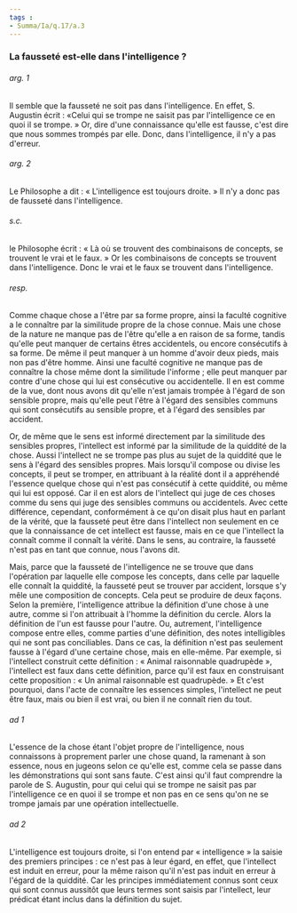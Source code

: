 ```yaml
---
tags : 
- Summa/Ia/q.17/a.3
---
```


### La fausseté est-elle dans l'intelligence ?

###### arg. 1
Il semble que la fausseté ne soit pas dans l'intelligence. En effet, S. Augustin écrit : «Celui qui se trompe ne saisit pas par l'intelligence ce en quoi il se trompe. » Or, dire d'une connaissance qu'elle est fausse, c'est dire que nous sommes trompés par elle. Donc, dans l'intelligence, il n'y a pas d'erreur. 

###### arg. 2
Le Philosophe a dit : « L'intelligence est toujours droite. » Il n'y a donc pas de fausseté dans l'intelligence. 

###### s.c.
le Philosophe écrit : « Là où se trouvent des combinaisons de concepts, se trouvent le vrai et le faux. » Or les combinaisons de concepts se trouvent dans l'intelligence. Donc le vrai et le faux se trouvent dans l'intelligence. 

###### resp.
Comme chaque chose a l'être par sa forme propre, ainsi la faculté cognitive a le connaître par la similitude propre de la chose connue. Mais une chose de la nature ne manque pas de l'être qu'elle a en raison de sa forme, tandis qu'elle peut manquer de certains êtres accidentels, ou encore consécutifs à sa forme. De même il peut manquer à un homme d'avoir deux pieds, mais non pas d'être homme. Ainsi une faculté cognitive ne manque pas de connaître la chose même dont la similitude l'informe ; elle peut manquer par contre d'une chose qui lui est consécutive ou accidentelle. Il en est comme de la vue, dont nous avons dit qu'elle n'est jamais trompée à l'égard de son sensible propre, mais qu'elle peut l'être à l'égard des sensibles communs qui sont consécutifs au sensible propre, et à l'égard des sensibles par accident. 

Or, de même que le sens est informé directement par la similitude des sensibles propres, l'intellect est informé par la similitude de la quiddité de la chose. Aussi l'intellect ne se trompe pas plus au sujet de la quiddité que le sens à l'égard des sensibles propres. Mais lorsqu'il compose ou divise les concepts, il peut se tromper, en attribuant à la réalité dont il a appréhendé l'essence quelque chose qui n'est pas consécutif à cette quiddité, ou même qui lui est opposé. Car il en est alors de l'intellect qui juge de ces choses comme du sens qui juge des sensibles communs ou accidentels. Avec cette différence, cependant, conformément à ce qu'on disait plus haut en parlant de la vérité, que la fausseté peut être dans l'intellect non seulement en ce que la connaissance de cet intellect est fausse, mais en ce que l'intellect la connaît comme il connaît la vérité. Dans le sens, au contraire, la fausseté n'est pas en tant que connue, nous l'avons dit. 

Mais, parce que la fausseté de l'intelligence ne se trouve que dans l'opération par laquelle elle compose les concepts, dans celle par laquelle elle connaît la quiddité, la fausseté peut se trouver par accident, lorsque s'y mêle une composition de concepts. Cela peut se produire de deux façons. Selon la première, l'intelligence attribue la définition d'une chose à une autre, comme si l'on attribuait à l'homme la définition du cercle. Alors la définition de l'un est fausse pour l'autre. Ou, autrement, l'intelligence compose entre elles, comme parties d'une définition, des notes intelligibles qui ne sont pas conciliables. Dans ce cas, la définition n'est pas seulement fausse à l'égard d'une certaine chose, mais en elle-même. Par exemple, si l'intellect construit cette définition : « Animal raisonnable quadrupède », l'intellect est faux dans cette définition, parce qu'il est faux en construisant cette proposition : « Un animal raisonnable est quadrupède. » Et c'est pourquoi, dans l'acte de connaître les essences simples, l'intellect ne peut être faux, mais ou bien il est vrai, ou bien il ne connaît rien du tout. 

###### ad 1
L'essence de la chose étant l'objet propre de l'intelligence, nous connaissons à proprement parler une chose quand, la ramenant à son essence, nous en jugeons selon ce qu'elle est, comme cela se passe dans les démonstrations qui sont sans faute. C'est ainsi qu'il faut comprendre la parole de S. Augustin, pour qui celui qui se trompe ne saisit pas par l'intelligence ce en quoi il se trompe et non pas en ce sens qu'on ne se trompe jamais par une opération intellectuelle. 

###### ad 2
L'intelligence est toujours droite, si l'on entend par « intelligence » la saisie des premiers principes : ce n'est pas à leur égard, en effet, que l'intellect est induit en erreur, pour la même raison qu'il n'est pas induit en erreur à l'égard de la quiddité. Car les principes immédiatement connus sont ceux qui sont connus aussitôt que leurs termes sont saisis par l'intellect, leur prédicat étant inclus dans la définition du sujet. 



